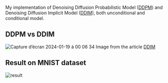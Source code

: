My implementation of Denoising Diffusion Probabilistic Model ([DDPM](https://arxiv.org/abs/2006.11239)) and Denoising Diffusion Implicit Model ([DDIM](https://arxiv.org/abs/2010.02502)), both unconditional and conditional model.

## DDPM vs DDIM
![Capture d’écran 2024-01-19 à 00 06 34](https://github.com/nhs2828/Denoising-Diffusion-Probabilistic-Model/assets/78078713/a083ef26-1deb-444d-8478-5b9ffef41dac)
Image from the article [DDIM](https://arxiv.org/abs/2010.02502)

## Result on MNIST dataset
![result](https://github.com/nhs2828/Denoising-Diffusion-Probabilistic-Model/assets/78078713/739741ac-a3a2-47e2-8058-d819eada0234)
